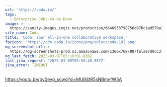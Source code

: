 ```yaml
---
url: 'https://coda.io/'
tags:
  - Enterprise-Jobs-to-be-Done
image: >-
  https://sanity-images.imgix.net/production/6b46953798756d87bc1ad579a32d2af427ba6d3d-1200x628.png?w=&auto=format%2Ccompress
site_name: Coda
title: 'Coda: Your all-in-one collaborative workspace.'
favicon: 'https://cdn.coda.io/icons/png/color/coda-192.png'
og_screenshot_url: >-
  https://og-screenshots-prod.s3.amazonaws.com/1366x768/80/false/d9cc37c9e295374b4b44803cb550b434857eb82bf038419d25186e2b407f5511.jpeg
og_last_fetch: 2025-03-07T05:19:01.830Z
last_jina_request: '2025-03-09T05:58:40.557Z'
jina_error: TIMEOUT
---
```


https://youtu.be/pv0evg_scwg?si=MUB4tR5sNBmyfW3A
